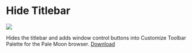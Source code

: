# Hide Titlebar
<img src="https://github.com/srazzano/Images/blob/master/hidetitlebar.png"/>

Hides the titlebar and adds window control buttons into Customize Toolbar Palette for the Pale Moon browser.
<a href="https://raw.githubusercontent.com/srazzano/Hide_Titlebar/master/hide-titlebar-PM57.2.1.xpi">Download</a>
